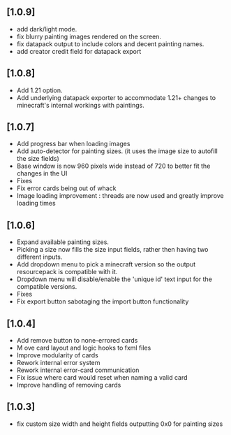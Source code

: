 ## [1.0.9]
- add dark/light mode.  
- fix blurry painting images rendered on the screen.  
- fix datapack output to include colors and decent painting names.  
- add creator credit field for datapack export

## [1.0.8]
- Add 1.21 option.  
- Add underlying datapack exporter to accommodate 1.21+ changes to minecraft's internal workings with paintings.

## [1.0.7]
- Add progress bar when loading images
- Add auto-detector for painting sizes. (it uses the image size to autofill the size fields)
- Base window is now 960 pixels wide instead of 720 to better fit the changes in the UI
- Fixes
- Fix error cards being out of whack
- Image loading improvement : threads are now used and greatly improve loading times

## [1.0.6]  
- Expand available painting sizes.
- Picking a size now fills the size input fields, rather then having two different inputs.
- Add dropdown menu to pick a minecraft version so the output resourcepack is compatible with it.
- Dropdown menu will disable/enable the 'unique id' text input for the compatible versions.
- Fixes
- Fix export button sabotaging the import button functionality

## [1.0.4]
- Add remove button to none-errored cards
- M ove card layout and logic hooks to fxml files
- Improve modularity of cards
- Rework internal error system
- Rework internal error-card communication
- Fix issue where card would reset when naming a valid card
- Improve handling of removing cards

## [1.0.3]
- fix custom size width and height fields outputting 0x0 for painting sizes
